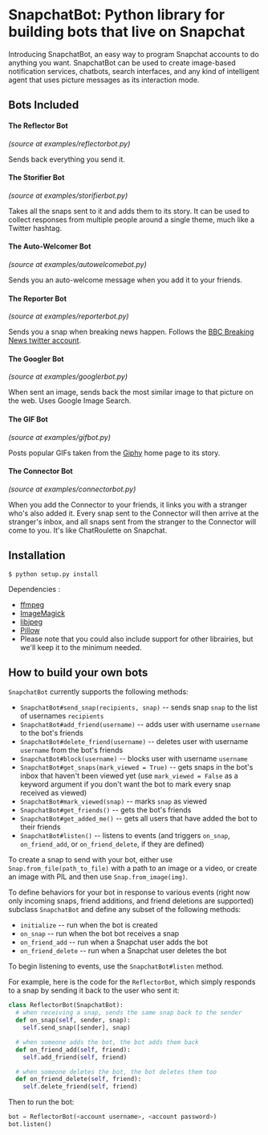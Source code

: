 # SnapchatBot: Python library for building bots that live on Snapchat

Introducing SnapchatBot, an easy way to program Snapchat accounts to do anything you want.
SnapchatBot can be used to create image-based notification services, chatbots, search interfaces,
and any kind of intelligent agent that uses picture messages as its interaction mode.

## Bots Included

#### The Reflector Bot
*(source at examples/reflectorbot.py)*

Sends back everything you send it.

#### The Storifier Bot
*(source at examples/storifierbot.py)*

Takes all the snaps sent to it and adds them to its story. It can be used to collect responses
from multiple people around a single theme, much like a Twitter hashtag.

#### The Auto-Welcomer Bot
*(source at examples/autowelcomebot.py)*

Sends you an auto-welcome message when you add it to your friends.

#### The Reporter Bot
*(source at examples/reporterbot.py)*

Sends you a snap when breaking news happen. Follows the [BBC Breaking News twitter account](https://twitter.com/bbcbreaking).

#### The Googler Bot
*(source at examples/googlerbot.py)*

When sent an image, sends back the most similar image to that picture on the web. Uses Google Image Search.

#### The GIF Bot
*(source at examples/gifbot.py)*

Posts popular GIFs taken from the [Giphy](http://giphy.com) home page to its story.

#### The Connector Bot
*(source at examples/connectorbot.py)*

When you add the Connector to your friends, it links you with a stranger who's also added it. Every snap sent to the Connector will then arrive at the stranger's inbox, and all snaps sent from the stranger to the Connector will come to you. It's like ChatRoulette on Snapchat.

## Installation

    $ python setup.py install

Dependencies :
* [ffmpeg](https://www.ffmpeg.org/)
* [ImageMagick](http://www.imagemagick.org/)
* [libjpeg](http://ijg.org/)
* [Pillow](https://pypi.python.org/pypi/Pillow)
* Please note that you could also include support for other librairies, but we'll keep it to the minimum needed.

## How to build your own bots

`SnapchatBot` currently supports the following methods:

* `SnapchatBot#send_snap(recipients, snap)` -- sends snap `snap` to the list of usernames `recipients`
* `SnapchatBot#add_friend(username)` -- adds user with username `username` to the bot's friends
* `SnapchatBot#delete_friend(username)` -- deletes user with username `username` from the bot's friends
* `SnapchatBot#block(username)` -- blocks user with username `username`
* `SnapchatBot#get_snaps(mark_viewed = True)` -- gets snaps in the bot's inbox that haven't been viewed yet (use `mark_viewed = False` as a keyword argument if you don't want the bot to mark every snap received as viewed)
* `SnapchatBot#mark_viewed(snap)` -- marks `snap` as viewed
* `SnapchatBot#get_friends()` -- gets the bot's friends
* `SnapchatBot#get_added_me()` -- gets all users that have added the bot to their friends
* `SnapchatBot#listen()` -- listens to events (and triggers `on_snap`, `on_friend_add`, or `on_friend_delete`, if they are defined)

To create a snap to send with your bot, either use `Snap.from_file(path_to_file)` with a path
to an image or a video, or create an image with PIL and then use `Snap.from_image(img)`.

To define behaviors for your bot in response to various events (right now only
incoming snaps, friend additions, and friend deletions are supported) subclass `SnapchatBot`
and define any subset of the following methods:

* `initialize` -- run when the bot is created
* `on_snap` -- run when the bot bot receives a snap
* `on_friend_add` -- run when a Snapchat user adds the bot
* `on_friend_delete` -- run when a Snapchat user deletes the bot

To begin listening to events, use the `SnapchatBot#listen` method.

For example, here is the code for the `ReflectorBot`, which simply responds to a snap by sending it
back to the user who sent it:

```python
class ReflectorBot(SnapchatBot):
  # when receiving a snap, sends the same snap back to the sender
  def on_snap(self, sender, snap):
    self.send_snap([sender], snap)

  # when someone adds the bot, the bot adds them back
  def on_friend_add(self, friend):
    self.add_friend(self, friend)

  # when someone deletes the bot, the bot deletes them too
  def on_friend_delete(self, friend):
    self.delete_friend(self, friend)
```

Then to run the bot:

```python
bot = ReflectorBot(<account username>, <account password>)
bot.listen()
```
